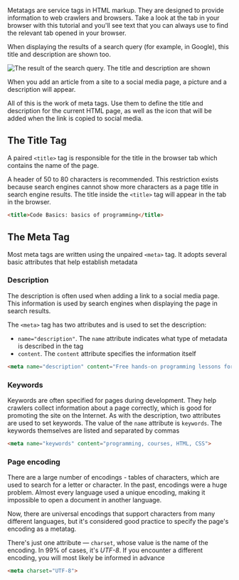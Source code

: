 
Metatags are service tags in HTML markup. They are designed to provide information to web crawlers and browsers. Take a look at the tab in your browser with this tutorial and you'll see text that you can always use to find the relevant tab opened in your browser.

When displaying the results of a search query (for example, in Google), this title and description are shown too.

![The result of the search query. The title and description are shown](https://raw.githubusercontent.com/hexlet-basics/exercises-html/main/modules/40-structure/30-meta/assets/search_en.png)

When you add an article from a site to a social media page, a picture and a description will appear.

All of this is the work of meta tags. Use them to define the title and description for the current HTML page, as well as the icon that will be added when the link is copied to social media.

## The Title Tag

A paired `<title>` tag is responsible for the title in the browser tab which contains the name of the page.

A header of 50 to 80 characters is recommended. This restriction exists because search engines cannot show more characters as a page title in search engine results. The title inside the `<title>` tag will appear in the tab in the browser.

```html
<title>Code Basics: basics of programming</title>
```

## The Meta Tag

Most meta tags are written using the unpaired `<meta>` tag. It adopts several basic attributes that help establish metadata

### Description

The description is often used when adding a link to a social media page. This information is used by search engines when displaying the page in search results.

The `<meta>` tag has two attributes and is used to set the description:

* `name="description"`. The `name` attribute indicates what type of metadata is described in the tag
* `content`. The `content` attribute specifies the information itself

```html
<meta name="description" content="Free hands-on programming lessons for those starting from scratch.">
```

### Keywords

Keywords are often specified for pages during development. They help crawlers collect information about a page correctly, which is good for promoting the site on the Internet. As with the description, two attributes are used to set keywords. The value of the `name` attribute is `keywords`. The keywords themselves are listed and separated by commas

```html
<meta name="keywords" content="programming, courses, HTML, CSS">
```

### Page encoding

There are a large number of encodings - tables of characters, which are used to search for a letter or character. In the past, encodings were a huge problem. Almost every language used a unique encoding, making it impossible to open a document in another language.

Now, there are universal encodings that support characters from many different languages, but it's considered good practice to specify the page's encoding as a metatag.

There's just one attribute — `charset`, whose value is the name of the encoding. In 99% of cases, it's _UTF-8_. If you encounter a different encoding, you will most likely be informed in advance

```html
<meta charset="UTF-8">
```
